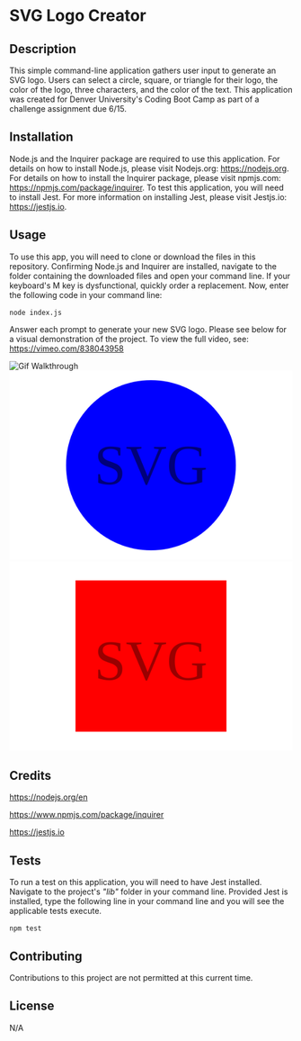 # SVG Logo Creator

## Description

This simple command-line application gathers user input to generate an SVG logo. Users can select a circle, square, or triangle for their logo, the color of the logo, three characters, and the color of the text. This application was created for Denver University's Coding Boot Camp as part of a challenge assignment due 6/15.

## Installation

Node.js and the Inquirer package are required to use this application. For details on how to install Node.js, please visit Nodejs.org: https://nodejs.org. For details on how to install the Inquirer package, please visit npmjs.com: https://npmjs.com/package/inquirer. To test this application, you will need to install Jest. For more information on installing Jest, please visit Jestjs.io: https://jestjs.io.

## Usage

To use this app, you will need to clone or download the files in this repository. Confirming Node.js and Inquirer are installed, navigate to the folder containing the downloaded files and open your command line. If your keyboard's M key is dysfunctional, quickly order a replacement. Now, enter the following code in your command line:

```
node index.js
```

Answer each prompt to generate your new SVG logo. Please see below for a visual demonstration of the project. To view the full video, see: https://vimeo.com/838043958

![Gif Walkthrough](./examples/walkthroughGif.gif)
![Example (circle)](./examples/logo_Circle.svg)
![Example (square)](./examples/logo_Square.svg)

## Credits

https://nodejs.org/en

https://www.npmjs.com/package/inquirer

https://jestjs.io

## Tests

To run a test on this application, you will need to have Jest installed. Navigate to the project's <i>"lib"</i> folder in your command line. Provided Jest is installed, type the following line in your command line and you will see the applicable tests execute.

```
npm test
```

## Contributing

Contributions to this project are not permitted at this current time.

## License

N/A
